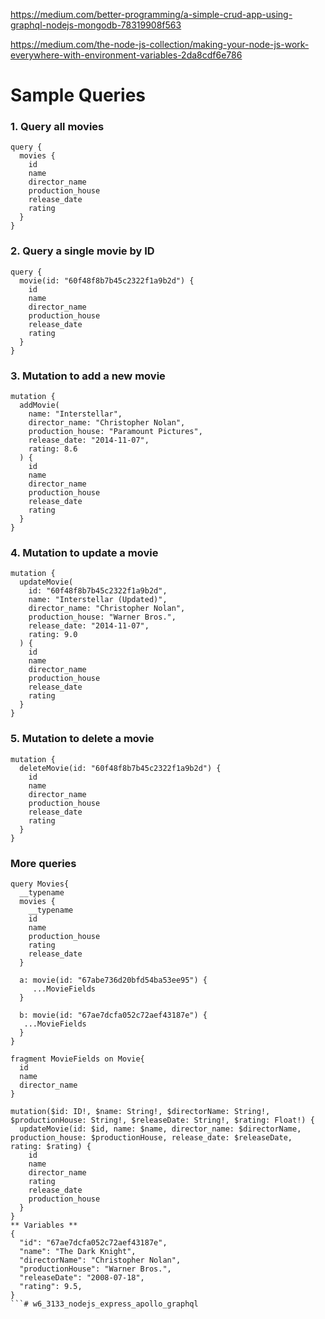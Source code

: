 https://medium.com/better-programming/a-simple-crud-app-using-graphql-nodejs-mongodb-78319908f563

https://medium.com/the-node-js-collection/making-your-node-js-work-everywhere-with-environment-variables-2da8cdf6e786

# Sample Queries

### 1. Query all movies
```
query {
  movies {
    id
    name
    director_name
    production_house
    release_date
    rating
  }
}
```

### 2. Query a single movie by ID
```
query {
  movie(id: "60f48f8b7b45c2322f1a9b2d") {
    id
    name
    director_name
    production_house
    release_date
    rating
  }
}
```

### 3. Mutation to add a new movie
```
mutation {
  addMovie(
    name: "Interstellar",
    director_name: "Christopher Nolan",
    production_house: "Paramount Pictures",
    release_date: "2014-11-07",
    rating: 8.6
  ) {
    id
    name
    director_name
    production_house
    release_date
    rating
  }
}
```

### 4. Mutation to update a movie
```
mutation {
  updateMovie(
    id: "60f48f8b7b45c2322f1a9b2d",
    name: "Interstellar (Updated)",
    director_name: "Christopher Nolan",
    production_house: "Warner Bros.",
    release_date: "2014-11-07",
    rating: 9.0
  ) {
    id
    name
    director_name
    production_house
    release_date
    rating
  }
}
```

### 5. Mutation to delete a movie
```
mutation {
  deleteMovie(id: "60f48f8b7b45c2322f1a9b2d") {
    id
    name
    director_name
    production_house
    release_date
    rating
  }
}
```

### More queries
```
query Movies{
  __typename
  movies {
    __typename
    id
    name
    production_house
    rating
    release_date
  }

  a: movie(id: "67abe736d20bfd54ba53ee95") {
     ...MovieFields
  }

  b: movie(id: "67ae7dcfa052c72aef43187e") {
   ...MovieFields
  }
}

fragment MovieFields on Movie{
  id
  name
  director_name
}
```
```
mutation($id: ID!, $name: String!, $directorName: String!, $productionHouse: String!, $releaseDate: String!, $rating: Float!) {
  updateMovie(id: $id, name: $name, director_name: $directorName, production_house: $productionHouse, release_date: $releaseDate, rating: $rating) {
    id
    name
    director_name
    rating
    release_date
    production_house
  }
}
** Variables **
{
  "id": "67ae7dcfa052c72aef43187e",
  "name": "The Dark Knight",
  "directorName": "Christopher Nolan",
  "productionHouse": "Warner Bros.",
  "releaseDate": "2008-07-18",
  "rating": 9.5,
}
```# w6_3133_nodejs_express_apollo_graphql
